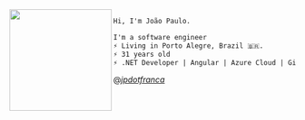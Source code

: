 <img align="left" width="180" height="180" src="https://media1.giphy.com/media/v1.Y2lkPTc5MGI3NjExZm83ajdpMTU2emswM2U2ZmJ5bjl0c2FxZ2xnd3hncWlnZGs0d2d2bCZlcD12MV9pbnRlcm5hbF9naWZfYnlfaWQmY3Q9Zw/QB9rcSDaqJKz3Qa6AG/giphy.gif"/>


```diff
Hi, I'm João Paulo.

I'm a software engineer
⚡ Living in Porto Alegre, Brazil 🇧🇷.
⚡ 31 years old
⚡ .NET Developer | Angular | Azure Cloud | Github Action | Software Architecture | 
```

@*[jpdotfranca]([https://anabastos.dev](https://jpdotfranca.github.io/))* 
